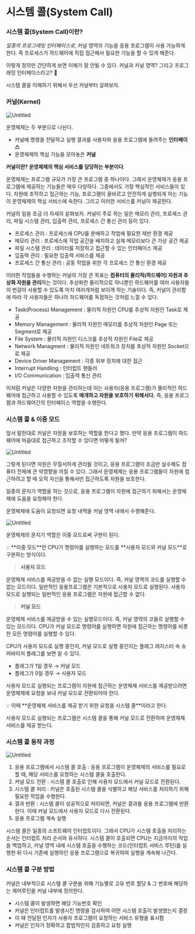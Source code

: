 # 시스템 콜(System Call)

### **시스템 콜(System Call)이란?**

*일종의 프로그래밍 인터페이스로*, 커널 영역의 기능을 응용 프로그램이 사용 가능하게 한다. 즉 프로세스가 하드웨어에 직접 접근해서 필요한 기능을 할 수 있게 해준다.

이렇게 정의만 간단하게 보면 이해가 잘 안될 수 있다. 커널과 커널 영역? 그리고 프로그래밍 인터페이스라고? 🤔

시스템 콜을 이해하기 위해서 우선 커널부터 살펴보자.

### 커널(Kernel)

![Untitled](https://prod-files-secure.s3.us-west-2.amazonaws.com/0747e310-4032-4588-a306-7faef82d958b/b06177d7-a13f-4331-b949-b9eae37db144/Untitled.png)

운영체제는 두 부분으로 나뉜다.

- 커널에 명령을 전달하고 실행 결과를 사용자와 응용 프로그램에 돌려주는 **인터페이스**
- 운영체제의 핵심 기능을 모아놓은 **커널**

**커널이란? 운영체제의 핵심 서비스를 담당하는 부분이다**.

운영체제는 프로그램 규모가 가장 큰 프로그램 중 하나이다. 그래서 운영체제가 응용 프로그램에 제공하는 기능들은 매우 다양하다. 그중에서도 가장 핵심적인 서비스들이 있다. 자원에 조작하고 접근하는 기능, 프로그램이 올바르고 안전하게 실행되게 하는 기능이 운영체제의 핵심 서비스에 속한다. 그리고 이러한 서비스를 커널이 제공한다.

커널의 일을 조금 더 자세히 살펴보자. 커널이 주로 하는 일은 메모리 관리, 프로세스 관리, 파일 시스템 관리, 입출력 관리, 프로세스 간 통신 관리 등이 있다.

- 프로세스 관리 : 프로세스에 CPU를 분배하고 작업에 필요한 제반 환경 제공
- 메모리 관리 : 프로세스에 작업 공간을 배치하고 실제 메모리보다 큰 가상 공간 제공
- 파일 시스템 관리 : 데이터를 저장하고 접근할 수 있는 인터페이스 제공
- 입출력 관리 : 필요한 입출력 서비스를 제공
- 프로세스 간 통신 관리 : 공동 작업을 위한 각 프로세스 간 통신 환경 제공

이러한 작업들을 수행하는 커널의 가장 큰 목표는 **컴퓨터의 물리적(하드웨어) 자원과 추상화 자원을 관리**하는 것이다. 추상화란 물리적으로 하나뿐인 하드웨어를 여러 사용자들이 번갈아 사용할 수 있도록 마치 여러개처럼 보이게 하는 기술이다. 즉, 커널이 관리함에 따라 각 사용자들은 하나의 하드웨어를 독점하는 것처럼 느낄 수 있다.

- Task(Process) Management : 물리적 자원인 CPU를 추상적 자원인 Task로 제공
- Memory Management : 물리적 자원인 메모리를 추상적 자원인 Page 또는 Segment로 제공
- File System : 물리적 자원인 디스크를 추상적 자원인 File로 제공
- Network Managment : 물리적 자원인 네트워크 장치를 추상적 자원인 Socket으로 제공
- Device Driver Management : 각종 외부 장치에 대한 접근
- Interrupt Handling : 인터럽트 핸들러
- I/O Communication : 입출력 통신 관리

이처럼 커널은 다양한 자원을 관리하는데 이는 사용자(응용 프로그램)가 물리적인 하드웨어에 접근하고 사용할 수 있도록 **매개하고 자원을 보호하기 위해서다.** 즉, 응용 프로그램과 하드웨어간의 인터페이스 역할을 수행한다.

### 시스템 콜 & 이중 모드

앞서 말한대로 커널은 자원을 보호하는 역할을 한다고 했다. 만약 응용 프로그램이 하드웨어에 마음대로 접근하고 조작할 수 있다면 어떻게 될까?

![Untitled](https://prod-files-secure.s3.us-west-2.amazonaws.com/0747e310-4032-4588-a306-7faef82d958b/7336aa18-97a6-47da-a962-69169a1719a6/Untitled.png)

그렇게 된다면 자원은 무질서하게 관리될 것이고, 응용 프로그램이 조금만 실수해도 컴퓨터 전체에 큰 악영향을 끼칠 수 있다. 그래서 운영체제는 응용 프로그램들이 자원에 접근하려고 할 때 오직 자신을 통해서만 접근하도록 자원을 보호한다.

일종의 문지기 역할을 하는 것으로, 응용 프로그램이 자원에 접근하기 위해서는 운영체제에 도움을 요청해야 한다.

운영체제에 도움이 요청되면 요청 내역을 커널 영역 내에서 수행해준다.

![Untitled](https://prod-files-secure.s3.us-west-2.amazonaws.com/0747e310-4032-4588-a306-7faef82d958b/7f06d444-7c8a-4cd3-9c04-c3dc0370ea9b/Untitled.png)

운영체제의 문지기 역할은 이중 모드로써 구현이 된다.

<aside>
💡 **이중 모드**란 CPU가 명령어를 실행하는 모드를 **사용자 모드와 커널 모드**로 구분하는 방식이다.

</aside>

> **사용자 모드**
>

운영체제 서비스를 제공받을 수 없는 실행 모드이다. 즉, 커널 영역의 코드를 실행할 수 없는 모드이다. 일반적인 응용프로그램은 기본적으로 사용자 모드로 실행된다. 사용자 모드로 실행되는 일반적인 응용 프로그램은 자원에 접근할 수 없다.

> **커널 모드**
>

운영체제 서비스를 제공받을 수 있는 실행모드이다. 즉, 커널 영역의 코들르 실행할 수 있는 모드이다. CPU가 커널 모드로 명령어를 실행하면 자원에 접근하는 명령어를 비롯한 모든 명령어를 실행할 수 있다.

CPU가 사용자 모드로 실행 중인지, 커널 모드로 실행 중인지는 플래그 레지스터 속 슈퍼바이저 플래그를 보면 알 수 있다.

- 플래그가 1일 경우 → 커널 모드
- 플래그가 0일 경우 → 사용자 모드

사용자 모드로 실행되는 프로그램이 자원에 접근하는 운영체제 서비스를 제공받으려면 운영체제에 요청을 보내 커널 모드로 전환되어야 한다.

<aside>
💡 이때 **운영체제 서비스를 제공 받기 위한 요청을 시스템 콜**이라고 한다.

</aside>

사용자 모드로 실행되는 프로그램은 시스템 콜을 통해 커널 모드로 전환하여 운영체제 서비스를 제공 받는다.

### **시스템 콜 동작 과정**

![Untitled](https://prod-files-secure.s3.us-west-2.amazonaws.com/0747e310-4032-4588-a306-7faef82d958b/d55f333c-d780-467a-9650-cc5411b8fdd9/Untitled.png)

1. 응용 프로그램에서 시스템 콜 호출 : 응용 프로그램이 운영체제의 서비스를 필요로 할 때, 해당 서비스를 요청하는 시스템 콜을 호출한다.
2. 커널 모드 전환 : 시스템 콜 호출로 인해 사용자 모드에서 커널 모드로 전환된다.
3. 시스템 콜 처리 : 커널은 호출된 시스템 콜을 식별하고 해당 서비스를 처리하기 위해 필요한 작업을 수행한다.
4. 결과 반환 : 시스템 콜이 성공적으로 처리되면, 커널은 결과를 응용 프로그램에 반환한다. 이때 커널 모드에서 사용자 모드로 다시 전환된다.
5. 응용 프로그램 계속 실행

시스템 콜은 일종의 소프트웨어 인터럽트이다. 그래서 CPU가 시스템 호출을 처리하는 순서는 인터럽트 처리 순서와 유사하다. 시스템 콜이 호출되면 CPU는 지금까지의 작업을 백업하고, 커널 영역 내에 시스템 호출을 수행하는 코드(인터럽트 서비스 루틴)를 실행한 뒤 다시 기존에 실행하던 응용 프로그램으로 복귀하여 실행을 계속해 나간다.

### **시스템 콜 구분 방법**

커널은 내부적으로 시스템 콜 구분을 위해 기능별로 고유 번호 할당 & 그 번호에 해당하는 제어루틴을 커널 내부에 정의한다.

- 시스템 콜이 발생하면 해당 기능번호 확인
- 커널은 인터럽트를 발생시킨 명령을 검사하여 어떤 시스템 호출이 발생했는지 결정
- 이 때 전달된 인자가 사용자 프로그램이 요청하는 서비스 유형을 표시함
- 커널은 인자가 정확하고 합법적인지 검증하고 요청 실행
